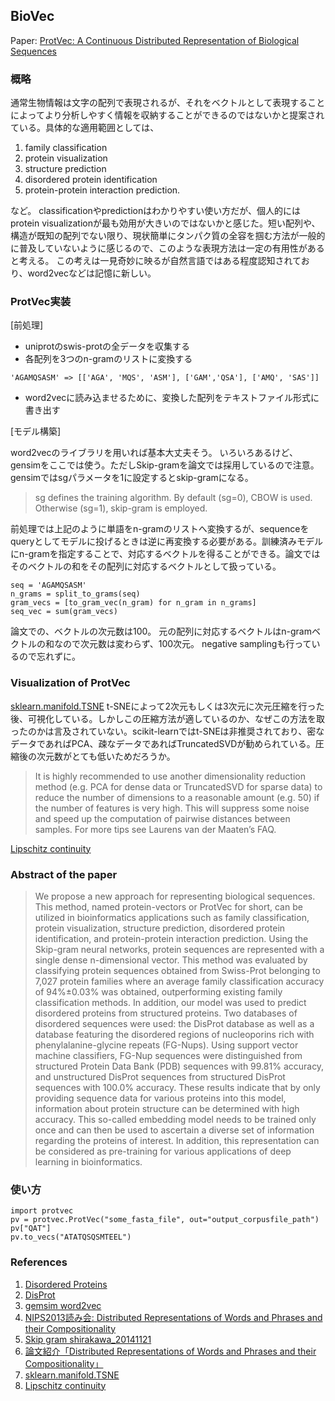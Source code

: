 BioVec
--------------------------------------

Paper: [ProtVec: A Continuous Distributed Representation of
Biological Sequences](http://arxiv.org/pdf/1503.05140v1.pdf)

### 概略
通常生物情報は文字の配列で表現されるが、それをベクトルとして表現することによってより分析しやすく情報を収納することができるのではないかと提案されている。具体的な適用範囲としては、

1. family classification
2. protein visualization
3. structure prediction
4. disordered protein identification
5. protein-protein interaction prediction.

など。
classificationやpredictionはわかりやすい使い方だが、個人的にはprotein visualizationが最も効用が大きいのではないかと感じた。短い配列や、構造が既知の配列でない限り、現状簡単にタンパク質の全容を掴む方法が一般的に普及していないように感じるので、このような表現方法は一定の有用性があると考える。
この考えは一見奇妙に映るが自然言語ではある程度認知されており、word2vecなどは記憶に新しい。

### ProtVec実装

[前処理]
* uniprotのswis-protの全データを収集する
* 各配列を3つのn-gramのリストに変換する

``` 
'AGAMQSASM' => [['AGA', 'MQS', 'ASM'], ['GAM','QSA'], ['AMQ', 'SAS']]
```

* word2vecに読み込ませるために、変換した配列をテキストファイル形式に書き出す

[モデル構築]

word2vecのライブラリを用いれば基本大丈夫そう。
いろいろあるけど、gensimをここでは使う。ただしSkip-gramを論文では採用しているので注意。
gensimではsgパラメータを1に設定するとskip-gramになる。
> sg defines the training algorithm. By default (sg=0), CBOW is used. Otherwise (sg=1), skip-gram is employed.

前処理では上記のように単語をn-gramのリストへ変換するが、sequenceをqueryとしてモデルに投げるときは逆に再変換する必要がある。訓練済みモデルにn-gramを指定することで、対応するベクトルを得ることができる。論文ではそのベクトルの和をその配列に対応するベクトルとして扱っている。

```
seq = 'AGAMQSASM'
n_grams = split_to_grams(seq) 
gram_vecs = [to_gram_vec(n_gram) for n_gram in n_grams]
seq_vec = sum(gram_vecs)
```

論文での、ベクトルの次元数は100。
元の配列に対応するベクトルはn-gramベクトルの和なので次元数は変わらず、100次元。
negative samplingも行っているので忘れずに。

### Visualization of ProtVec
[sklearn.manifold.TSNE](http://scikit-learn.org/stable/modules/generated/sklearn.manifold.TSNE.html)
t-SNEによって2次元もしくは3次元に次元圧縮を行った後、可視化している。しかしこの圧縮方法が適しているのか、なぜこの方法を取ったのかは言及されていない。scikit-learnではt-SNEは非推奨されており、密なデータであればPCA、疎なデータであればTruncatedSVDが勧められている。圧縮後の次元数がとても低いためだろうか。

> It is highly recommended to use another dimensionality reduction method (e.g. PCA for dense data or TruncatedSVD for sparse data) to reduce the number of dimensions to a reasonable amount (e.g. 50) if the number of features is very high. This will suppress some noise and speed up the computation of pairwise distances between samples. For more tips see Laurens van der Maaten’s FAQ.

[Lipschitz continuity](http://izumi-math.jp/F_Wada/fixpoint_theorem.pdf)

### Abstract of the paper

> We propose a new approach for representing biological sequences. This method, named protein-vectors or ProtVec for short, can be utilized in bioinformatics applications such as family classification, protein visualization, structure prediction, disordered protein identification, and protein-protein interaction prediction. Using the Skip-gram neural networks, protein sequences are represented with a single dense n-dimensional vector. This method was evaluated by classifying protein sequences obtained from Swiss-Prot belonging to 7,027 protein families where an average family classification accuracy of 94%±0.03% was obtained, outperforming existing family classification methods. In addition, our model was used to predict disordered proteins from structured proteins. Two databases of disordered sequences were used: the DisProt database as well as a database featuring the disordered regions of nucleoporins rich with phenylalanine-glycine repeats (FG-Nups). Using support vector machine classifiers, FG-Nup sequences were distinguished from structured Protein Data Bank (PDB) sequences with 99.81\% accuracy, and unstructured DisProt sequences from structured DisProt sequences with 100.0\% accuracy. These results indicate that by only providing sequence data for various proteins into this model, information about protein structure can be determined with high accuracy. This so-called embedding model needs to be trained only once and can then be used to ascertain a diverse set of information regarding the proteins of interest. In addition, this representation can be considered as pre-training for various applications of deep learning in bioinformatics.

### 使い方

```
import protvec
pv = protvec.ProtVec("some_fasta_file", out="output_corpusfile_path")
pv["QAT"]
pv.to_vecs("ATATQSQSMTEEL")
```

### References
1. [Disordered Proteins](https://en.wikipedia.org/wiki/Intrinsically_disordered_proteins)
2. [DisProt](http://www.disprot.org/)
3. [gemsim word2vec](https://radimrehurek.com/gensim/models/word2vec.html)
4. [NIPS2013読み会: Distributed Representations of Words and Phrases and their Compositionality](http://www.slideshare.net/unnonouno/nips2013-distributed-representations-of-words-and-phrases-and-their-compositionality)
5. [Skip gram shirakawa_20141121
](http://www.slideshare.net/nttdata-msi/skip-gram-shirakawa20141121-41833306)
6. [論文紹介「Distributed Representations of Words and Phrases and their Compositionality」](http://qiita.com/nishio/items/3860fe198d65d173af6b)
7. [sklearn.manifold.TSNE](http://scikit-learn.org/stable/modules/generated/sklearn.manifold.TSNE.html)
8. [Lipschitz continuity](http://izumi-math.jp/F_Wada/fixpoint_theorem.pdf)
